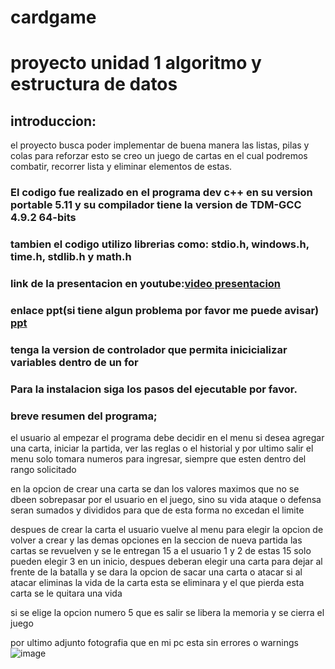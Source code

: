 # cardgame
# proyecto unidad 1 algoritmo y estructura de datos
 
 ## introduccion:
   el proyecto busca poder implementar de buena manera las listas, pilas y colas para reforzar esto se creo un juego de cartas en el cual podremos combatir, recorrer lista y eliminar    elementos de estas.
   ### El codigo fue realizado en el programa dev c++ en su version portable 5.11 y su compilador tiene la version de TDM-GCC 4.9.2 64-bits
   ### tambien el codigo utilizo librerias como: stdio.h, windows.h, time.h, stdlib.h y math.h
   ### link de la presentacion en youtube:[video presentacion](https://youtu.be/FGp8O3DVwnE)
   ### enlace ppt(si tiene algun problema por favor me puede avisar) [ppt](https://docs.google.com/presentation/d/1ffHtZP2NHzKm8Lv39Me6trJW0F1YXR7Y/edit?usp=share_link&ouid=113684306732750505168&rtpof=true&sd=true)
   ### tenga la version de controlador que permita inicicializar variables dentro de un for

   ### Para la instalacion siga los pasos del ejecutable por favor.

### breve resumen del programa;
 el usuario al empezar el programa debe decidir en el menu si desea agregar una carta, iniciar la partida, ver las reglas o el historial y por ultimo salir
 el menu solo tomara numeros para ingresar, siempre que esten dentro del rango solicitado

 en la opcion de crear una carta se dan los valores maximos que no se dbeen sobrepasar por el usuario en el juego, sino su vida ataque o defensa seran sumados y divididos para que de esta forma no excedan el limite

 despues de crear la carta el usuario vuelve al menu para elegir la opcion de volver a crear y las demas opciones
 en la seccion de nueva partida las cartas se revuelven y se le entregan 15 a el usuario 1 y 2
 de estas 15 solo pueden elegir 3 en un inicio, despues deberan elegir una carta para dejar al frente de la batalla
 y se dara la opcion de sacar una carta o atacar
 si al atacar eliminas la vida de la carta esta se eliminara y el que pierda esta carta se le quitara una vida

si se elige la opcion numero 5 que es salir 
se libera la memoria y se cierra el juego 


por ultimo adjunto fotografia que en mi pc esta sin errores o warnings
![image](https://github.com/VeraSupremo/cardgame/assets/114789446/d95d9349-7a26-4eef-87bc-630210d8ac95)

